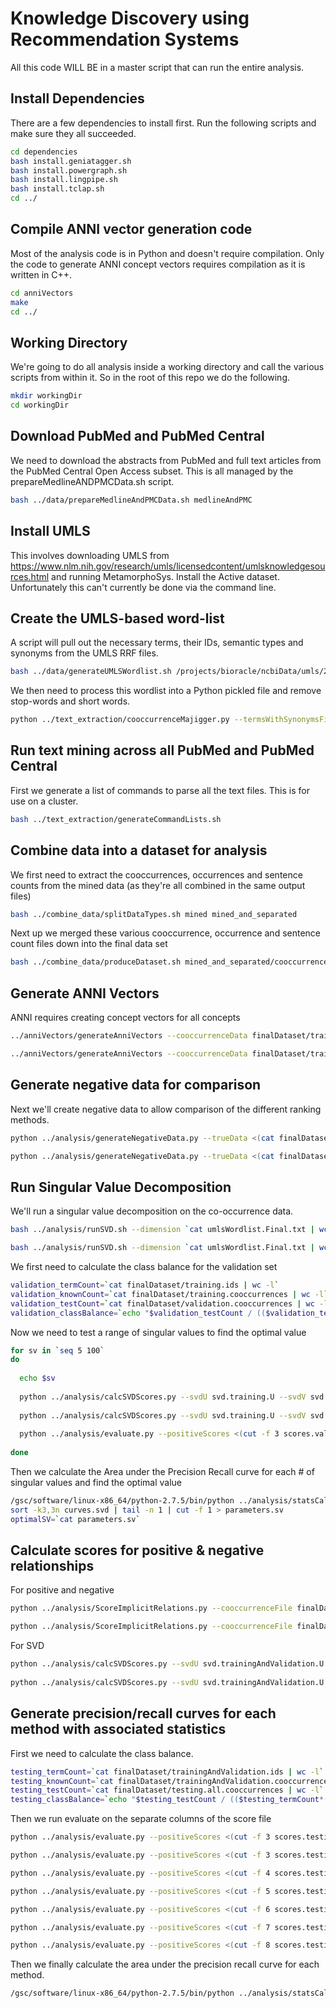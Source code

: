 # Knowledge Discovery using Recommendation Systems

All this code WILL BE in a master script that can run the entire analysis.

## Install Dependencies

There are a few dependencies to install first. Run the following scripts and make sure they all succeeded.

```bash
cd dependencies
bash install.geniatagger.sh
bash install.powergraph.sh
bash install.lingpipe.sh
bash install.tclap.sh
cd ../
```

## Compile ANNI vector generation code

Most of the analysis code is in Python and doesn't require compilation. Only the code to generate ANNI concept vectors requires compilation as it is written in C++.

```bash
cd anniVectors
make
cd ../
```

## Working Directory

We're going to do all analysis inside a working directory and call the various scripts from within it. So in the root of this repo we do the following.

```bash
mkdir workingDir
cd workingDir
```

## Download PubMed and PubMed Central

We need to download the abstracts from PubMed and full text articles from the PubMed Central Open Access subset. This is all managed by the prepareMedlineANDPMCData.sh script.

```bash
bash ../data/prepareMedlineAndPMCData.sh medlineAndPMC
```

## Install UMLS

This involves downloading UMLS from https://www.nlm.nih.gov/research/umls/licensedcontent/umlsknowledgesources.html and running MetamorphoSys. Install the Active dataset. Unfortunately this can't currently be done via the command line.

## Create the UMLS-based word-list

A script will pull out the necessary terms, their IDs, semantic types and synonyms from the UMLS RRF files.

```bash
bash ../data/generateUMLSWordlist.sh /projects/bioracle/ncbiData/umls/2016AB/META/ workingDir/
```

We then need to process this wordlist into a Python pickled file and remove stop-words and short words.

```bash
python ../text_extraction/cooccurrenceMajigger.py --termsWithSynonymsFile umlsWordlist.Final.txt --stopwordsFile ../data/selected_stopwords.txt --removeShortwords --binaryTermsFile_out umlsWordlist.Final.pickle
```

## Run text mining across all PubMed and PubMed Central

First we generate a list of commands to parse all the text files. This is for use on a cluster.

```bash
bash ../text_extraction/generateCommandLists.sh
```

## Combine data into a dataset for analysis

We first need to extract the cooccurrences, occurrences and sentence counts from the mined data (as they're all combined in the same output files)

```bash
bash ../combine_data/splitDataTypes.sh mined mined_and_separated
```

Next up we merged these various cooccurrence, occurrence and sentence count files down into the final data set

```bash
bash ../combine_data/produceDataset.sh mined_and_separated/cooccurrences mined_and_separated/occurrences mined_and_separated/sentencecount 2010 finalDataset
```

## Generate ANNI Vectors

ANNI requires creating concept vectors for all concepts

```bash
../anniVectors/generateAnniVectors --cooccurrenceData finalDataset/training.cooccurrences --occurrenceData finalDataset/training.occurrences --sentenceCount `cat finalDataset/training.sentenceCounts` --vectorsToCalculate finalDataset/training.ids --outIndexFile anni.training.index --outVectorFile anni.training.vectors

../anniVectors/generateAnniVectors --cooccurrenceData finalDataset/trainingAndValidation.cooccurrences --occurrenceData finalDataset/trainingAndValidation.occurrences --sentenceCount `cat finalDataset/trainingAndValidation.sentenceCounts` --vectorsToCalculate finalDataset/trainingAndValidation.ids --outIndexFile anni.trainingAndValidation.index --outVectorFile anni.trainingAndValidation.vectors
```

## Generate negative data for comparison

Next we'll create negative data to allow comparison of the different ranking methods.

```bash
python ../analysis/generateNegativeData.py --trueData <(cat finalDataset/training.cooccurrences finalDataset/validation.cooccurrences) --knownConceptIDs finalDataset/training.ids --num 1000 --outFile validation.negativeData

python ../analysis/generateNegativeData.py --trueData <(cat finalDataset/trainingAndValidation.cooccurrences finalDataset/testing.all.cooccurrences) --knownConceptIDs finalDataset/trainingAndValidation.ids --num 1000 --outFile testing.negativeData

```

## Run Singular Value Decomposition

We'll run a singular value decomposition on the co-occurrence data.

```bash
bash ../analysis/runSVD.sh --dimension `cat umlsWordlist.Final.txt | wc -l` --svNum 500 --matrix finalDataset/training.cooccurrences --outU svd.training.U --outV svd.training.V --outSV svd.training.SV --mirror --binarize

bash ../analysis/runSVD.sh --dimension `cat umlsWordlist.Final.txt | wc -l` --svNum 500 --matrix finalDataset/trainingAndValidation.cooccurrences --outU svd.trainingAndValidation.U --outV svd.trainingAndValidation.V --outSV svd.trainingAndValidation.SV --mirror --binarize
```

We first need to calculate the class balance for the validation set

```bash
validation_termCount=`cat finalDataset/training.ids | wc -l`
validation_knownCount=`cat finalDataset/training.cooccurrences | wc -l`
validation_testCount=`cat finalDataset/validation.cooccurrences | wc -l`
validation_classBalance=`echo "$validation_testCount / (($validation_termCount*($validation_termCount+1)/2) - $validation_knownCount)" | bc -l`
```

Now we need to test a range of singular values to find the optimal value

```bash
for sv in `seq 5 100`
do 
  
  echo $sv
  
  python ../analysis/calcSVDScores.py --svdU svd.training.U --svdV svd.training.V --svdSV svd.training.SV --relationsToScore finalDataset/validation.cooccurrences --outFile scores.validation.positive.svd --sv $sv
  
  python ../analysis/calcSVDScores.py --svdU svd.training.U --svdV svd.training.V --svdSV svd.training.SV --relationsToScore validation.negativeData --outFile scores.validation.negative.svd --sv $sv
  
  python ../analysis/evaluate.py --positiveScores <(cut -f 3 scores.validation.positive.svd) --negativeScores <(cut -f 3 scores.validation.negative.svd) --classBalance $validation_classBalance --analysisName "$sv" >> svd.results
  
done
```

Then we calculate the Area under the Precision Recall curve for each # of singular values and find the optimal value

```bash
/gsc/software/linux-x86_64/python-2.7.5/bin/python ../analysis/statsCalculator.py --evaluationFile svd.results > curves.svd
sort -k3,3n curves.svd | tail -n 1 | cut -f 1 > parameters.sv
optimalSV=`cat parameters.sv`
```

## Calculate scores for positive & negative relationships

For positive and negative

```bash
python ../analysis/ScoreImplicitRelations.py --cooccurrenceFile finalDataset/trainingAndValidation.cooccurrences --occurrenceFile finalDataset/trainingAndValidation.occurrences --sentenceCount finalDataset/trainingAndValidation.sentenceCounts --relationsToScore finalDataset/testing.all.cooccurrences --anniVectors anni.trainingAndValidation.vectors --anniVectorsIndex anni.trainingAndValidation.index --outFile scores.testing.positive

python ../analysis/ScoreImplicitRelations.py --cooccurrenceFile finalDataset/trainingAndValidation.cooccurrences --occurrenceFile finalDataset/trainingAndValidation.occurrences --sentenceCount finalDataset/trainingAndValidation.sentenceCounts --relationsToScore testing.negativeData --anniVectors anni.trainingAndValidation.vectors --anniVectorsIndex anni.trainingAndValidation.index --outFile scores.testing.negative
```

For SVD

```bash
python ../analysis/calcSVDScores.py --svdU svd.trainingAndValidation.U --svdV svd.trainingAndValidation.V --svdSV svd.trainingAndValidation.SV --relationsToScore finalDataset/testing.all.cooccurrences --outFile scores.testing.positive.svd --sv $optimalSV
  
python ../analysis/calcSVDScores.py --svdU svd.trainingAndValidation.U --svdV svd.trainingAndValidation.V --svdSV svd.trainingAndValidation.SV --relationsToScore testing.all.negativeData --outFile scores.testing.negative.svd --sv $optimalSV
```

## Generate precision/recall curves for each method with associated statistics

First we need to calculate the class balance.

```bash
testing_termCount=`cat finalDataset/trainingAndValidation.ids | wc -l`
testing_knownCount=`cat finalDataset/trainingAndValidation.cooccurrences | wc -l`
testing_testCount=`cat finalDataset/testing.all.cooccurrences | wc -l`
testing_classBalance=`echo "$testing_testCount / (($testing_termCount*($testing_termCount+1)/2) - $testing_knownCount)" | bc -l`
```
Then we run evaluate on the separate columns of the score file

```bash
python ../analysis/evaluate.py --positiveScores <(cut -f 3 scores.testing.positive.svd) --negativeScores <(cut -f 3 scores.testing.negative.svd) --classBalance $testing_classBalance --analysisName "SVD_$optimalSV" >> curves.all

python ../analysis/evaluate.py --positiveScores <(cut -f 3 scores.testing.positive) --negativeScores <(cut -f 3 scores.testing.negative) --classBalance $testing_classBalance --analysisName factaPlus >> curves.all

python ../analysis/evaluate.py --positiveScores <(cut -f 4 scores.testing.positive) --negativeScores <(cut -f 4 scores.testing.negative) --classBalance $testing_classBalance --analysisName bitola >> curves.all

python ../analysis/evaluate.py --positiveScores <(cut -f 5 scores.testing.positive) --negativeScores <(cut -f 5 scores.testing.negative) --classBalance $testing_classBalance --analysisName anni >> curves.all

python ../analysis/evaluate.py --positiveScores <(cut -f 6 scores.testing.positive) --negativeScores <(cut -f 6 scores.testing.negative) --classBalance $testing_classBalance --analysisName arrowsmith >> curves.all

python ../analysis/evaluate.py --positiveScores <(cut -f 7 scores.testing.positive) --negativeScores <(cut -f 7 scores.testing.negative) --classBalance $testing_classBalance --analysisName jaccard >> curves.all

python ../analysis/evaluate.py --positiveScores <(cut -f 8 scores.testing.positive) --negativeScores <(cut -f 8 scores.testing.negative) --classBalance $testing_classBalance --analysisName preferentialAttachment  >> curves.all
```

Then we finally calculate the area under the precision recall curve for each method.

```bash
/gsc/software/linux-x86_64/python-2.7.5/bin/python ../analysis/statsCalculator.py --evaluationFile curves.all > curves.stats
```
